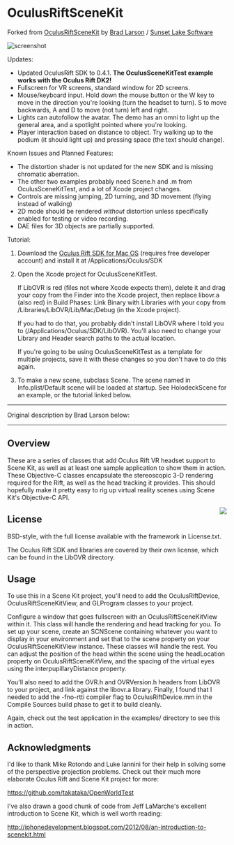 OculusRiftSceneKit
==================

Forked from [OculusRiftSceneKit](http://github.com/BradLarson/OculusRiftSceneKit) by [Brad Larson](http://twitter.com/bradlarson) / [Sunset Lake Software](http://www.sunsetlakesoftware.com)

![screenshot](http://imgur.com/6pLx34u)

Updates:

- Updated OculusRift SDK to 0.4.1. **The OculusSceneKitTest example works with the Oculus Rift DK2!**
- Fullscreen for VR screens, standard window for 2D screens.
- Mouse/keyboard input. Hold down the mouse button or the W key to move in the direction you're looking (turn the headset to turn). S to move backwards, A and D to move (not turn) left and right.
- Lights can autofollow the avatar. The demo has an omni to light up the general area, and a spotlight pointed where you're looking.
- Player interaction based on distance to object. Try walking up to the podium (it should light up) and pressing space (the text should change).

Known Issues and Planned Features:

- The distortion shader is not updated for the new SDK and is missing chromatic aberration.
- The other two examples probably need Scene.h and .m from OculusSceneKitTest, and a lot of Xcode project changes.
- Controls are missing jumping, 2D turning, and 3D movement (flying instead of walking)
- 2D mode should be rendered *without* distortion unless specifically enabled for testing or video recording.
- DAE files for 3D objects are partially supported.

Tutorial:

1. Download the [Oculus Rift SDK for Mac OS](https://developer.oculusvr.com/?action=dl) (requires free developer account) and install it at /Applications/Oculus/SDK

2. Open the Xcode project for OculusSceneKitTest.

	If LibOVR is red (files not where Xcode expects them), delete it and drag your copy from the Finder into the Xcode project, then replace libovr.a (also red) in Build Phases: Link Binary with Libraries with your copy from /Libraries/LibOVR/Lib/Mac/Debug (in the Xcode project).

	If you had to do that, you probably didn't install LibOVR where I told you to (/Applications/Oculus/SDK/LibOVR).  You'll also need to change your Library and Header search paths to the actual location.

	If you're going to be using OculusSceneKitTest as a template for multiple projects, save it with these changes so you don't have to do this again.

3. To make a new scene, subclass Scene. The scene named in Info.plist/Default scene will be loaded at startup. See HolodeckScene for an example, or the tutorial linked below.

---

Original description by Brad Larson below:

---

## Overview ##

These are a series of classes that add Oculus Rift VR headset support to Scene Kit, as well as at least one sample application to show them in action. These Objective-C classes encapsulate the stereoscopic 3-D rendering required for the Rift, as well as the head tracking it provides. This should hopefully make it pretty easy to rig up virtual reality scenes using Scene Kit's Objective-C API.

<div style="float: right"><img src="http://sunsetlakesoftware.com/sites/default/files/SceneKitOCVR.jpg" /></div>

## License ##

BSD-style, with the full license available with the framework in License.txt.

The Oculus Rift SDK and libraries are covered by their own license, which can be found in the LibOVR directory.

## Usage ##

To use this in a Scene Kit project, you'll need to add the OculusRiftDevice, OculusRiftSceneKitView, and GLProgram classes to your project.

Configure a window that goes fullscreen with an OculusRiftSceneKitView within it. This class will handle the rendering and head tracking for you. To set up your scene, create an SCNScene containing whatever you want to display in your environment and set that to the scene property on your OculusRiftSceneKitView instance. These classes will handle the rest. You can adjust the position of the head within the scene using the headLocation property on OculusRiftSceneKitView, and the spacing of the virtual eyes using the interpupillaryDistance property.

You'll also need to add the OVR.h and OVRVersion.h headers from LibOVR to your project, and link against the libovr.a library. Finally, I found that I needed to add the -fno-rtti compiler flag to OculusRiftDevice.mm in the Compile Sources build phase to get it to build cleanly.

Again, check out the test application in the examples/ directory to see this in action.

## Acknowledgments ##

I'd like to thank Mike Rotondo and Luke Iannini for their help in solving some of the perspective projection problems. Check out their much more elaborate Oculus Rift and Scene Kit project for more:

https://github.com/takataka/OpenWorldTest

I've also drawn a good chunk of code from Jeff LaMarche's excellent introduction to Scene Kit, which is well worth reading:

http://iphonedevelopment.blogspot.com/2012/08/an-introduction-to-scenekit.html
